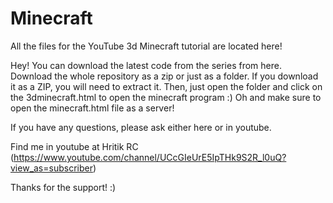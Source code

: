 # Minecraft
All the files for the YouTube 3d Minecraft tutorial are located here!

Hey! You can download the latest code from the series from here. 
Download the whole repository as a zip or just as a folder. 
If you download it as a ZIP, you will need to extract it.
Then, just open the folder and click on the 3dminecraft.html to open the minecraft program :)
Oh and make sure to open the minecraft.html file as a server!

If you have any questions, please ask either here or in youtube.

Find me in youtube at Hritik RC (https://www.youtube.com/channel/UCcGIeUrE5IpTHk9S2R_l0uQ?view_as=subscriber)

Thanks for the support! :)
